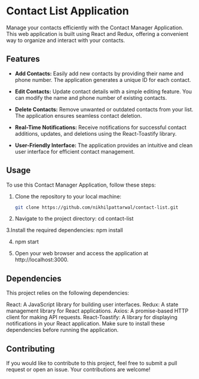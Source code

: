 # Contact List Application

Manage your contacts efficiently with the Contact Manager Application. This web application is built using React and Redux, offering a convenient way to organize and interact with your contacts.

## Features

- **Add Contacts:** Easily add new contacts by providing their name and phone number. The application generates a unique ID for each contact.

- **Edit Contacts:** Update contact details with a simple editing feature. You can modify the name and phone number of existing contacts.

- **Delete Contacts:** Remove unwanted or outdated contacts from your list. The application ensures seamless contact deletion.

- **Real-Time Notifications:** Receive notifications for successful contact additions, updates, and deletions using the React-Toastify library.

- **User-Friendly Interface:** The application provides an intuitive and clean user interface for efficient contact management.

## Usage

To use this Contact Manager Application, follow these steps:

1. Clone the repository to your local machine:

   ```bash
   git clone https://github.com/nikhilpattarwal/contact-list.git

2. Navigate to the project directory: cd contact-list

3.Install the required dependencies: npm install

4. npm start

5. Open your web browser and access the application at http://localhost:3000. 


## Dependencies

This project relies on the following dependencies:

React: A JavaScript library for building user interfaces.
Redux: A state management library for React applications.
Axios: A promise-based HTTP client for making API requests.
React-Toastify: A library for displaying notifications in your React application.
Make sure to install these dependencies before running the application.

## Contributing

If you would like to contribute to this project, feel free to submit a pull request or open an issue. Your contributions are welcome!